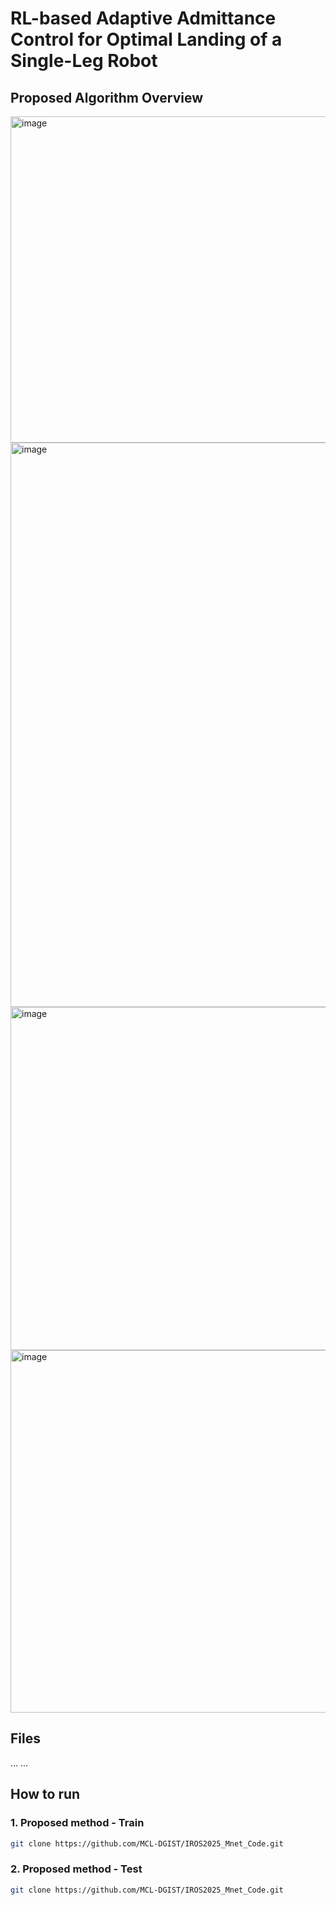 # RL-based Adaptive Admittance Control for Optimal Landing of a Single-Leg Robot

## Proposed Algorithm Overview
<img width="1401" height="522" alt="image" src="https://github.com/user-attachments/assets/43270fff-b5e6-44b3-9623-775e157e9a8a" />
<img width="2187" height="903" alt="image" src="https://github.com/user-attachments/assets/d6e03bf6-c3dd-48ac-a9a3-6d28f126a8c0" />
<img width="1441" height="549" alt="image" src="https://github.com/user-attachments/assets/2ce9038c-a2de-42f7-8950-26b9cdd47bf8" />
<img width="1480" height="580" alt="image" src="https://github.com/user-attachments/assets/9e2ed8df-d725-466a-962f-938b49b9ba54" />

## Files
...
...

## How to run
### 1. Proposed method - Train
```bash
git clone https://github.com/MCL-DGIST/IROS2025_Mnet_Code.git
```
### 2. Proposed method - Test
```bash
git clone https://github.com/MCL-DGIST/IROS2025_Mnet_Code.git
```
